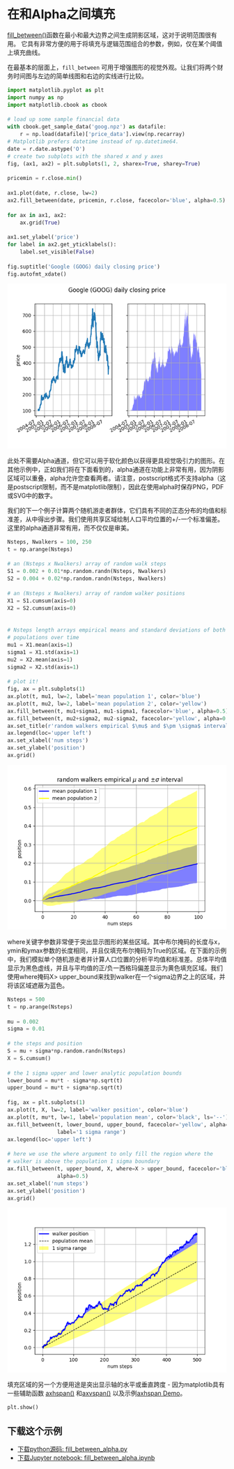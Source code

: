 # 在和Alpha之间填充

[fill_between()](https://matplotlib.org/api/_as_gen/matplotlib.axes.Axes.fill_between.html#matplotlib.axes.Axes.fill_between)函数在最小和最大边界之间生成阴影区域，这对于说明范围很有用。 它具有非常方便的用于将填充与逻辑范围组合的参数，例如，仅在某个阈值上填充曲线。

在最基本的层面上，``fill_between`` 可用于增强图形的视觉外观。让我们将两个财务时间图与左边的简单线图和右边的实线进行比较。

```python
import matplotlib.pyplot as plt
import numpy as np
import matplotlib.cbook as cbook

# load up some sample financial data
with cbook.get_sample_data('goog.npz') as datafile:
    r = np.load(datafile)['price_data'].view(np.recarray)
# Matplotlib prefers datetime instead of np.datetime64.
date = r.date.astype('O')
# create two subplots with the shared x and y axes
fig, (ax1, ax2) = plt.subplots(1, 2, sharex=True, sharey=True)

pricemin = r.close.min()

ax1.plot(date, r.close, lw=2)
ax2.fill_between(date, pricemin, r.close, facecolor='blue', alpha=0.5)

for ax in ax1, ax2:
    ax.grid(True)

ax1.set_ylabel('price')
for label in ax2.get_yticklabels():
    label.set_visible(False)

fig.suptitle('Google (GOOG) daily closing price')
fig.autofmt_xdate()
```

![在和Alpha之间填充示例](/static/images/gallery/sphx_glr_fill_between_alpha_001.png)

此处不需要Alpha通道，但它可以用于软化颜色以获得更具视觉吸引力的图形。在其他示例中，正如我们将在下面看到的，alpha通道在功能上非常有用，因为阴影区域可以重叠，alpha允许您查看两者。请注意，postscript格式不支持alpha（这是postscript限制，而不是matplotlib限制），因此在使用alpha时保存PNG，PDF或SVG中的数字。

我们的下一个例子计算两个随机游走者群体，它们具有不同的正态分布的均值和标准差，从中得出步骤。我们使用共享区域绘制人口平均位置的+/-一个标准偏差。 这里的alpha通道非常有用，而不仅仅是审美。

```python
Nsteps, Nwalkers = 100, 250
t = np.arange(Nsteps)

# an (Nsteps x Nwalkers) array of random walk steps
S1 = 0.002 + 0.01*np.random.randn(Nsteps, Nwalkers)
S2 = 0.004 + 0.02*np.random.randn(Nsteps, Nwalkers)

# an (Nsteps x Nwalkers) array of random walker positions
X1 = S1.cumsum(axis=0)
X2 = S2.cumsum(axis=0)


# Nsteps length arrays empirical means and standard deviations of both
# populations over time
mu1 = X1.mean(axis=1)
sigma1 = X1.std(axis=1)
mu2 = X2.mean(axis=1)
sigma2 = X2.std(axis=1)

# plot it!
fig, ax = plt.subplots(1)
ax.plot(t, mu1, lw=2, label='mean population 1', color='blue')
ax.plot(t, mu2, lw=2, label='mean population 2', color='yellow')
ax.fill_between(t, mu1+sigma1, mu1-sigma1, facecolor='blue', alpha=0.5)
ax.fill_between(t, mu2+sigma2, mu2-sigma2, facecolor='yellow', alpha=0.5)
ax.set_title(r'random walkers empirical $\mu$ and $\pm \sigma$ interval')
ax.legend(loc='upper left')
ax.set_xlabel('num steps')
ax.set_ylabel('position')
ax.grid()
```

![在和Alpha之间填充示例2](/static/images/gallery/sphx_glr_fill_between_alpha_002.png)

where关键字参数非常便于突出显示图形的某些区域。其中布尔掩码的长度与x，ymin和ymax参数的长度相同，并且仅填充布尔掩码为True的区域。在下面的示例中，我们模拟单个随机游走者并计算人口位置的分析平均值和标准差。总体平均值显示为黑色虚线，并且与平均值的正/负一西格玛偏差显示为黄色填充区域。我们使用where掩码X> upper_bound来找到walker在一个sigma边界之上的区域，并将该区域遮蔽为蓝色。

```python
Nsteps = 500
t = np.arange(Nsteps)

mu = 0.002
sigma = 0.01

# the steps and position
S = mu + sigma*np.random.randn(Nsteps)
X = S.cumsum()

# the 1 sigma upper and lower analytic population bounds
lower_bound = mu*t - sigma*np.sqrt(t)
upper_bound = mu*t + sigma*np.sqrt(t)

fig, ax = plt.subplots(1)
ax.plot(t, X, lw=2, label='walker position', color='blue')
ax.plot(t, mu*t, lw=1, label='population mean', color='black', ls='--')
ax.fill_between(t, lower_bound, upper_bound, facecolor='yellow', alpha=0.5,
                label='1 sigma range')
ax.legend(loc='upper left')

# here we use the where argument to only fill the region where the
# walker is above the population 1 sigma boundary
ax.fill_between(t, upper_bound, X, where=X > upper_bound, facecolor='blue',
                alpha=0.5)
ax.set_xlabel('num steps')
ax.set_ylabel('position')
ax.grid()
```

![在和Alpha之间填充示例3](/static/images/gallery/sphx_glr_fill_between_alpha_003.png)

填充区域的另一个方便用途是突出显示轴的水平或垂直跨度 - 因为matplotlib具有一些辅助函数 [axhspan()](https://matplotlib.org/api/_as_gen/matplotlib.axes.Axes.axhspan.html#matplotlib.axes.Axes.axhspan) 和[axvspan()](https://matplotlib.org/api/_as_gen/matplotlib.axes.Axes.axvspan.html#matplotlib.axes.Axes.axvspan) 以及示例[axhspan Demo](https://matplotlib.org/gallery/subplots_axes_and_figures/axhspan_demo.html)。

```python
plt.show()
```

## 下载这个示例
            
- [下载python源码: fill_between_alpha.py](https://matplotlib.org/_downloads/fill_between_alpha.py)
- [下载Jupyter notebook: fill_between_alpha.ipynb](https://matplotlib.org/_downloads/fill_between_alpha.ipynb)